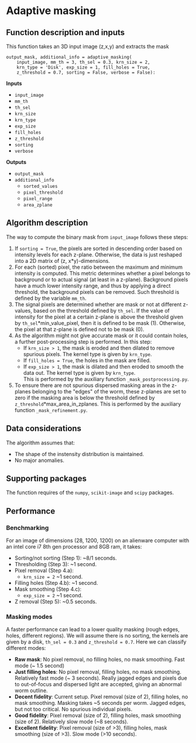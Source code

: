 # Adaptive masking
## Function description and inputs
This function takes an 3D input image (z,x,y) and extracts the mask
```
output_mask, additional_info = adaptive_masking(
    input_image, mm_th = 3, th_sel = 0.3, krn_size = 2,
    krn_type = 'Disk', exp_size = 1, fill_holes = True, 
    z_threshold = 0.7, sorting = False, verbose = False):
```
**Inputs**
- <code>input_image</code>
- <code>mm_th</code>
- <code>th_sel</code>
- <code>krn_size</code>
- <code>krn_type</code>
- <code>exp_size</code>
- <code>fill_holes</code>
- <code>z_threshold</code>
- <code>sorting</code>
- <code>verbose</code>

**Outputs**
- <code>output_mask</code>
- <code>additional_info</code>
  - <code>sorted_values</code>
  - <code>pixel_threshold</code>
  - <code>pixel_range</code>
  - <code>area_zplane</code>

## Algorithm description
The way to compute the binary mask from <code>input_image</code> follows these steps:
1. If <code>sorting = True</code>, the pixels are sorted in descending order based on intensity levels for each z-plane. Otherwise, the data is just reshaped into a 2D matrix of (z, x\*y)-dimensions.
2. For each (sorted) pixel, the ratio between the maximum and minimum intensity is computed. This metric determines whether a pixel belongs to background or to actual signal (at least in a z-plane). Background pixels have a much lower intensity range, and thus by applying a direct threshold, the background pixels can be removed. Such threshold is defined by the variable <code>mm_th</code>.
3. The signal pixels are determined whether are mask or not at different z-values, based on the threshold defined by <code>th_sel</code>. If the value of intensity for the pixel at a certain z-plane is above the threshold given by <code>th_sel</code>\*min_value_pixel, then it is defined to be mask (1). Otherwise, the pixel at that z-plane is defined not to be mask (0).
4. As the algorithm might not give accurate mask or it could contain holes, a further post-processing step is performed. In this step:
   - If <code>krn_size > 1</code>, the mask is eroded and then dilated to remove spurious pixels. The kernel type is given by <code>krn_type</code>.
   - If <code>fill_holes = True</code>, the holes in the mask are filled.
   - If <code>exp_size > 1</code>, the mask is dilated and then eroded to smooth the data out. The kernel type is given by <code>krn_type</code>. <br>
This is performed by the auxiliary function <code>_mask_postprocessing.py</code>.
5. To ensure there are not spurious dispersed masking areas in the z-planes belonging to the "edges" of the worm, these z-planes are set to zero if the masking area is below the threshold defined by <code>z_threshold</code>\*max_area_in_zplanes. This is performed by the auxiliary function <code>_mask_refinement.py</code>.

## Data considerations
The algorithm assumes that:
- The shape of the instensity distribution is maintained.
- No major anomalies.

## Supporting packages
The function requires of the <code>numpy</code>, <code>scikit-image</code> and <code>scipy</code> packages.

## Performance
### Benchmarking
For an image of dimensions (28, 1200, 1200) on an alienware computer with an intel core i7 8th gen processor and 8GB ram, it takes:
- Sorting/not sorting (Step 1): ~8/1 seconds.
- Thresholding (Step 3): ~1 second.
- Pixel removal (Step 4.a):
  - <code>krn_size = 2</code> ~1 second.
- Filling holes (Step 4.b): ~1 second.
- Mask smoothing (Step 4.c):
  - <code>exp_size = 2</code> ~1 second.
- Z removal (Step 5): ~0.5 seconds.

### Masking modes
A faster performance can lead to a lower quality masking (rough edges, holes, different regions). We will assume there is no sorting, the kernels are given by a disk, <code>th_sel = 0.3</code> and <code>z_threshold = 0.7</code>. Here we can classify different modes:
- **Raw mask**: No pixel removal, no filling holes, no mask smoothing. Fast mode (~ 1.5 second)
- **Just filling holes**: No pixel removal, filling holes, no mask smoothing. Relatively fast mode (~ 3 seconds). Really jagged edges and pixels due to out-of-focus and dispersed light are accepted, giving an abnormal worm outline.
- **Decent fidelity**: Current setup. Pixel removal (size of 2), filling holes, no mask smoothing. Masking takes ~5 seconds per worm. Jagged edges, but not too critical. No spurious individual pixels.
- **Good fidelity**: Pixel removal (size of 2), filling holes, mask smoothing (size of 2). Relatively slow mode (~8 seconds).
- **Excellent fidelity**: Pixel removal (size of >3), filling holes, mask smoothing (size of >3). Slow mode (>10 seconds).
